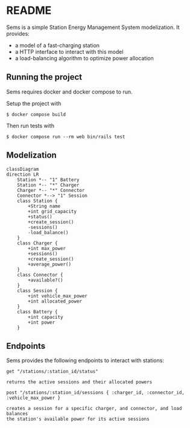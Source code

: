 # README

Sems is a simple Station Energy Management System modelization. It provides:
- a model of a fast-charging station
- a HTTP interface to interact with this model
- a load-balancing algorithm to optimize power allocation

## Running the project

Sems requires docker and docker compose to run.

Setup the project with

```
$ docker compose build
```

Then run tests with

```
$ docker compose run --rm web bin/rails test
```

## Modelization

```mermaid
classDiagram
direction LR
    Station *-- "1" Battery
    Station *-- "*" Charger
    Charger *-- "*" Connector
    Connector *--> "1" Session
    class Station {
        +String name
        +int grid_capacity
        +status()
        +create_session()
        -sessions()
        -load_balance()
    }
    class Charger {
        +int max_power
        +sessions()
        +create_session()
        +average_power()
    }
    class Connector {
        +available?()
    }
    class Session {
        +int vehicle_max_power
        +int allocated_power
    }
    class Battery {
        +int capacity
        +int power
    }
```

## Endpoints

Sems provides the following endpoints to interact with stations:

```
get "/stations/:station_id/status"

returns the active sessions and their allocated powers
```

```
post "/stations/:station_id/sessions { :charger_id, :connector_id, :vehicle_max_power }

creates a session for a specific charger, and connector, and load balances
the station's available power for its active sessions
```
